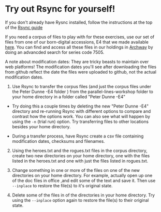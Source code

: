# Try out Rsync for yourself!

If you don't already have Rysnc installed, follow the instructions at the top of the [Rsync guide](https://github.com/andreakb/parallel-lines-workshop/blob/master/tools/rsync.md)

If you need a corpus of files to play with for these exercises, use our set of files from one of our born-digital accessions, E4 that we made available [here](https://github.com/andreakb/parallel-lines-workshop/tree/master/corpus). You can find and access all these files in our holdings in [Archway](https://archway.archives.govt.nz/CallSeriesAdvancedSearch.do) by doing an advancded search for series code 7505.

A note about modification dates: They are tricky beasts to maintain  over web platforms! The modification dates you'll see after downloading the files from github reflect the date the files were uploaded to github, not the actual modification dates.

1. Use Rsync to transfer the corpus files (and just the corpus files under the Peter Dunne -E4 folder ) from the parallel-lines-workshop folder to your home directory in a folder called  "Peter Dunne -E4"

  * Try doing this a couple times by deleting the new "Peter Dunne -E4" directory and re-running Rsync with different options to compare and contrast how the options work. You can also see what will happen by using the `-n` (trial run) option. Try transferring files to other locations besides your home directory.

  * During a transfer process, have Rsync create a csv file containing modification dates, checksums and filenames.

2. Using the heroes.txt and the rogues.txt files in the corpus directory, create two new directories on your home directory, one with the files listed in the heroes.txt and one with just the files listed in rogues.txt.

3. Change something in one or more of the files on one of the new directories on your home directory. For example, actually open up one of the doc files in office ,and edit some of the text and save it. Then use `--inplace` to restore the file(s) to it's original state.

4. Delete some of the files in of the directories in your home directory. Try using the `--inplace` option again to restore the file(s) to their original state.
